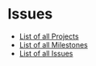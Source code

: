 # Issues
* [List of all Projects](https://github.com/Computer-Kurzweil/computer_kurzweil/projects)
* [List of all Milestones](https://github.com/Computer-Kurzweil/computer_kurzweil/milestones)
* [List of all Issues](https://github.com/Computer-Kurzweil/computer_kurzweil/issues)

